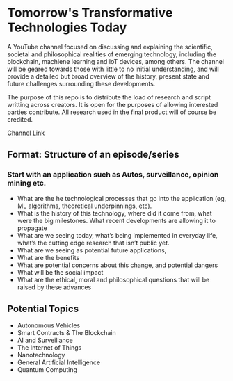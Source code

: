 # Tomorrow's Transformative Technologies Today
A YouTube channel focused on discussing and explaining the scientific, societal and philosophical realities of emerging technology, including the blockchain, machiene learning and IoT devices, among others. The channel will be geared towards those with little to no initial understanding, and will provide a detailed but broad overview of the history, present state and future challenges surrounding these developments.

The purpose of this repo is to distribute the load of research and script writting across creators. It is open for the purposes of allowing interested parties contribute. All research used in the final product will of course be credited. 

[Channel Link](https://www.youtube.com/channel/UClzv9pDincXKDgy14L0P8Ew)

## Format: Structure of an episode/series
 
### Start with an application such as Autos, surveillance, opinion mining etc. 

* What are the he technological processes that go into the  application (eg, ML algorithms, theoretical underpinnings, etc).
* What is the history of this technology, where did it come from, what were the big milestones. What recent developments are allowing it to propagate 
* What are we seeing today, what’s being implemented in everyday life, what’s the cutting edge research that isn’t public yet.
* What are we seeing as potential future applications, 
* What are the benefits
* What are potential concerns about this change, and potential dangers
* What will be the social impact
* What are the ethical, moral and philosophical questions that will be raised by these advances


## Potential Topics

* Autonomous Vehicles
* Smart Contracts & The Blockchain
* AI and Surveillance
* The Internet of Things
* Nanotechnology 
* General Artificial Intelligence
* Quantum Computing

